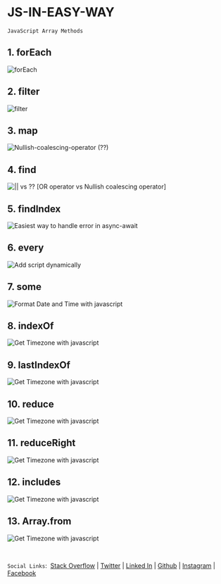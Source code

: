 # JS-IN-EASY-WAY

```
JavaScript Array Methods
```

## 1. forEach

![forEach](https://github.com/suri66/JS-IN-EASY-WAY/blob/master/JavaScript%20Array%20Methods/images/forEach.png?raw=true)

## 2. filter

![filter](https://github.com/suri66/JS-IN-EASY-WAY/blob/master/JavaScript%20Array%20Methods/images/filter.png?raw=true)

## 3. map

![Nullish-coalescing-operator (??)](https://github.com/suri66/JS-IN-EASY-WAY/blob/master/JavaScript%20Array%20Methods/images/map.png?raw=true)

## 4. find

![|| vs ?? [OR operator vs Nullish coalescing operator]](https://github.com/suri66/JS-IN-EASY-WAY/blob/master/JavaScript%20Array%20Methods/images/find.png?raw=true)

## 5. findIndex

![Easiest way to handle error in async-await](https://github.com/suri66/JS-IN-EASY-WAY/blob/master/JavaScript%20Array%20Methods/images/findIndex.png?raw=true)

## 6. every

![Add script dynamically](https://github.com/suri66/JS-IN-EASY-WAY/blob/master/JavaScript%20Array%20Methods/images/every.png?raw=true)

## 7. some

![Format Date and Time with javascript](https://github.com/suri66/JS-IN-EASY-WAY/blob/master/JavaScript%20Array%20Methods/images/some.png?raw=true)

## 8. indexOf

![Get Timezone with javascript](https://github.com/suri66/JS-IN-EASY-WAY/blob/master/JavaScript%20Array%20Methods/images/indexOf.png?raw=true)

## 9. lastIndexOf

![Get Timezone with javascript](https://github.com/suri66/JS-IN-EASY-WAY/blob/master/JavaScript%20Array%20Methods/images/lastIndexOf.png?raw=true)

## 10. reduce

![Get Timezone with javascript](https://github.com/suri66/JS-IN-EASY-WAY/blob/master/JavaScript%20Array%20Methods/images/reduce.png?raw=true)

## 11. reduceRight

![Get Timezone with javascript](https://github.com/suri66/JS-IN-EASY-WAY/blob/master/JavaScript%20Array%20Methods/images/reduceRight.png?raw=true)

## 12. includes

![Get Timezone with javascript](https://github.com/suri66/JS-IN-EASY-WAY/blob/master/JavaScript%20Array%20Methods/images/includes.png?raw=true)

## 13. Array.from

![Get Timezone with javascript](https://github.com/suri66/JS-IN-EASY-WAY/blob/master/JavaScript%20Array%20Methods/images/Array.from.png?raw=true)

<br />

`Social Links`: &nbsp;[Stack Overflow][7] | [Twitter][2] | [Linked In][3] | [Github][4] | [Instagram][5] | [Facebook][6]

[1]: https://www.surjeetbhadauriya.com
[2]: https://twitter.com/catchme822
[3]: https://in.linkedin.com/in/surjeet-bhadauriya-b26a1183
[4]: https://github.com/suri66
[5]: https://www.instagram.com/beingsurjeet/
[6]: https://www.facebook.com/surjeetsingh.bhadauriya
[7]: https://stackoverflow.com/users/5939058/surjeet-bhadauriya?tab=profile
